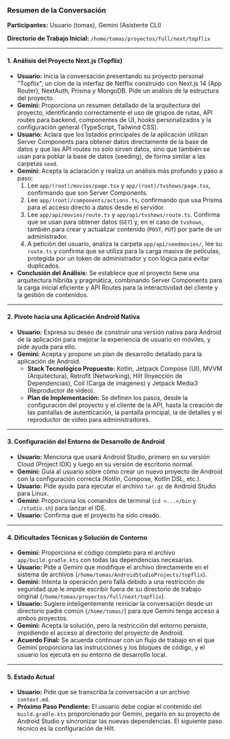 ### Resumen de la Conversación

**Participantes:** Usuario (tomas), Gemini (Asistente CLI)

**Directorio de Trabajo Inicial:** `/home/tomas/proyectos/full/next/topflix`

---

#### **1. Análisis del Proyecto Next.js (Topflix)**

- **Usuario:** Inicia la conversación presentando su proyecto personal "Topflix", un clon de la interfaz de Netflix construido con Next.js 14 (App Router), NextAuth, Prisma y MongoDB. Pide un análisis de la estructura del proyecto.
- **Gemini:** Proporciona un resumen detallado de la arquitectura del proyecto, identificando correctamente el uso de grupos de rutas, API routes para backend, componentes de UI, hooks personalizados y la configuración general (TypeScript, Tailwind CSS).
- **Usuario:** Aclara que los listados principales de la aplicación utilizan Server Components para obtener datos directamente de la base de datos y que las API routes no solo sirven datos, sino que también se usan para poblar la base de datos (seeding), de forma similar a las carpetas `seed`.
- **Gemini:** Acepta la aclaración y realiza un análisis más profundo y paso a paso:
    1.  Lee `app/(root)/movies/page.tsx` y `app/(root)/tvshows/page.tsx`, confirmando que son Server Components.
    2.  Lee `app/(root)/components/actions.ts`, confirmando que usa Prisma para el acceso directo a datos desde el servidor.
    3.  Lee `app/api/movies/route.ts` y `app/api/tvshows/route.ts`. Confirma que se usan para obtener datos (`GET`) y, en el caso de `tvshows`, también para crear y actualizar contenido (`POST`, `PUT`) por parte de un administrador.
    4.  A petición del usuario, analiza la carpeta `app/api/seedmovies/`, lee su `route.ts` y confirma que se utiliza para la carga masiva de películas, protegida por un token de administrador y con lógica para evitar duplicados.
- **Conclusión del Análisis:** Se establece que el proyecto tiene una arquitectura híbrida y pragmática, combinando Server Components para la carga inicial eficiente y API Routes para la interactividad del cliente y la gestión de contenidos.

---

#### **2. Pivote hacia una Aplicación Android Nativa**

- **Usuario:** Expresa su deseo de construir una versión nativa para Android de la aplicación para mejorar la experiencia de usuario en móviles, y pide ayuda para ello.
- **Gemini:** Acepta y propone un plan de desarrollo detallado para la aplicación de Android.
    -   **Stack Tecnológico Propuesto:** Kotlin, Jetpack Compose (UI), MVVM (Arquitectura), Retrofit (Networking), Hilt (Inyección de Dependencias), Coil (Carga de imágenes) y Jetpack Media3 (Reproductor de video).
    -   **Plan de Implementación:** Se definen los pasos, desde la configuración del proyecto y el cliente de la API, hasta la creación de las pantallas de autenticación, la pantalla principal, la de detalles y el reproductor de video para administradores.

---

#### **3. Configuración del Entorno de Desarrollo de Android**

- **Usuario:** Menciona que usará Android Studio, primero en su versión Cloud (Project IDX) y luego en su versión de escritorio normal.
- **Gemini:** Guía al usuario sobre cómo crear un nuevo proyecto de Android con la configuración correcta (Kotlin, Compose, Kotlin DSL, etc.).
- **Usuario:** Pide ayuda para ejecutar el archivo `tar.gz` de Android Studio para Linux.
- **Gemini:** Proporciona los comandos de terminal (`cd <...>/bin` y `./studio.sh`) para lanzar el IDE.
- **Usuario:** Confirma que el proyecto ha sido creado.

---

#### **4. Dificultades Técnicas y Solución de Contorno**

- **Gemini:** Proporciona el código completo para el archivo `app/build.gradle.kts` con todas las dependencias necesarias.
- **Usuario:** Pide a Gemini que modifique el archivo directamente en el sistema de archivos (`/home/tomas/AndroidStudioProjects/topflix`).
- **Gemini:** Intenta la operación pero falla debido a una restricción de seguridad que le impide escribir fuera de su directorio de trabajo original (`/home/tomas/proyectos/full/next/topflix`).
- **Usuario:** Sugiere inteligentemente reiniciar la conversación desde un directorio padre común (`/home/tomas/`) para que Gemini tenga acceso a ambos proyectos.
- **Gemini:** Acepta la solución, pero la restricción del entorno persiste, impidiendo el acceso al directorio del proyecto de Android.
- **Acuerdo Final:** Se acuerda continuar con un flujo de trabajo en el que Gemini proporciona las instrucciones y los bloques de código, y el usuario los ejecuta en su entorno de desarrollo local.

---

#### **5. Estado Actual**

- **Usuario:** Pide que se transcriba la conversación a un archivo `context.md`.
- **Próximo Paso Pendiente:** El usuario debe copiar el contenido del `build.gradle.kts` proporcionado por Gemini, pegarlo en su proyecto de Android Studio y sincronizar las nuevas dependencias. El siguiente paso técnico es la configuración de Hilt.

